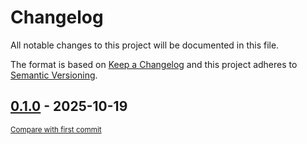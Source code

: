# Changelog

All notable changes to this project will be documented in this file.

The format is based on [Keep a Changelog](http://keepachangelog.com/en/1.0.0/)
and this project adheres to [Semantic Versioning](http://semver.org/spec/v2.0.0.html).

<!-- insertion marker -->
## [0.1.0](https://github.com/tsypuk/aws-news/releases/tag/0.1.0) - 2025-10-19

<small>[Compare with first commit](https://github.com/tsypuk/aws-news/compare/54d852137eb88b6884773c55137932ccb5761bed...0.1.0)</small>

